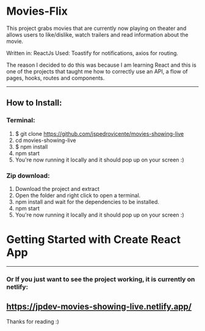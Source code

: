 # Movies-Flix

This project grabs movies that are currently now playing on theater and allows users to like/dislike, watch trailers and read information about the movie.

Written in: ReactJs
Used: Toastify for notifications, axios for routing.

The reason I decided to do this was because I am learning React and this is one of the projects that taught me how to correctly use an API, a flow of pages, hooks, routes and components. 

------------------------------------------------------------------------
## How to Install:

### Terminal:

1. $ git clone https://github.com/jspedrovicente/movies-showing-live
2. cd movies-showing-live
3. $ npm install
4. npm start
5. You're now running it locally and it should pop up on your screen :)


### Zip download:
1. Download the project and extract
2. Open the folder and right click to open a terminal.
3. npm install and wait for the dependencies to be installed.
4. npm start  
5. You're now running it locally and it should pop up on your screen :)
# Getting Started with Create React App
------------------------------------------------------------------------

### Or If you just want to see the project working, it is currently on netlify:

https://jpdev-movies-showing-live.netlify.app/
------------------------------------------------------------------------

Thanks for reading :)
